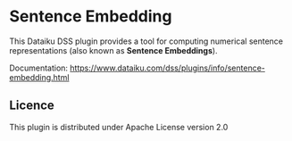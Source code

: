 ﻿# Sentence Embedding

This Dataiku DSS plugin provides a tool for computing numerical sentence representations (also known as **Sentence Embeddings**).

Documentation: https://www.dataiku.com/dss/plugins/info/sentence-embedding.html

## Licence

This plugin is distributed under Apache License version 2.0
